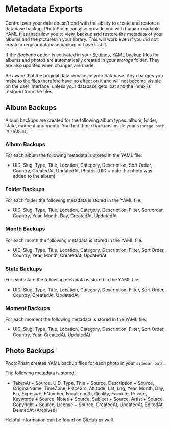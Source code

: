 # Metadata Exports

Control over your data doesn't end with the ability to create and restore a database backup. PhotoPrism can also provide you with human-readable YAML files that allow you to view, backup and restore the metadata of your albums and the pictures in your library. This will work even if you did not create a regular database backup or have lost it.

If the *Backups* option is activated in your [Settings](../settings/advanced.md), [YAML](../../developer-guide/technologies/yaml.md) backup files for albums and photos are automatically created in your *storage* folder. They are also updated when changes are made.

Be aware that the original data remains in your database. Any changes you make to the files therefore have no effect on it and will not become visible on the user interface, unless your database gets lost and the index is restored from the files.

## Album Backups
Album backups are created for the following album types: album, folder, state, moment and month.
You find those backups inside your `storage path` in `/albums`.

### Album Backups
For each album the following metadata is stored in the YAML file:

* UID, Slug, Type, Title, Location, Category, Description, Sort Order, Country, CreatedAt, UpdatedAt, Photos (UID + date the photo was added to the album)

### Folder Backups
For each folder the following metadata is stored in the YAML file:

* UID, Slug, Type, Title, Location, Category, Description, Filter, Sort order, Country, Year, Month, Day, CreatedAt, UpdatedAt

### Month Backups
For each month the following metadata is stored in the YAML file:

* UID, Slug, Type, Title, Location, Category, Description, Filter, Sort Order, Country, Year, Month, CreatedAt, UpdatedAt

### State Backups
For each state the following metadata is stored in the YAML file:

* UID, Slug, Type, Title, Location, Category, Description, Filter, Sort Order, Country, CreatedAt, UpdatedAt

### Moment Backups
For each moment the following metadata is stored in the YAML file:

* UID, Slug, Type, Title, Location, Category, Description, Filter, Sort Order, Country, Year, CreatedAt, UpdatedAt

## Photo Backups
PhotoPrism creates YAML backup files for each photo in your `sidecar path`.

The following metadata is stored:

* TakenAt + Source, UID, Type, Title + Source, Description + Source, OriginalName, TimeZone, PlaceSrc, Altitude, 
  Lat, Lng, Year, Month, Day, Iso, Exposure, FNumber, FocalLength, Quality, Favorite, Private, Keywords + Source, 
  Notes + Source, Subject + Source, Artist + Source, Copyright + Source, License + Source, CreatedAt, UpdatedAt, EditedAt, DeletedAt (Archived)


Helpful information can be found on [GitHub](https://github.com/photoprism/photoprism/discussions/772) as well.